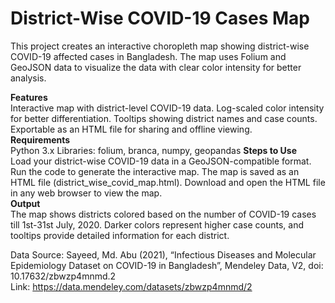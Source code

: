 # District-Wise COVID-19 Cases Map
This project creates an interactive choropleth map showing district-wise COVID-19 affected cases in Bangladesh. The map uses Folium and GeoJSON data to visualize the data with clear color intensity for better analysis.  

**Features**  
Interactive map with district-level COVID-19 data.
Log-scaled color intensity for better differentiation.
Tooltips showing district names and case counts.
Exportable as an HTML file for sharing and offline viewing.  
**Requirements**  
Python 3.x
Libraries: folium, branca, numpy, geopandas 
**Steps to Use**  
Load your district-wise COVID-19 data in a GeoJSON-compatible format.
Run the code to generate the interactive map.
The map is saved as an HTML file (district_wise_covid_map.html).
Download and open the HTML file in any web browser to view the map.  
**Output**  
The map shows districts colored based on the number of COVID-19 cases till 1st-31st July, 2020. Darker colors represent higher case counts, and tooltips provide detailed information for each district.  

Data Source: Sayeed, Md. Abu (2021), “Infectious Diseases and Molecular Epidemiology Dataset on COVID-19 in Bangladesh”, Mendeley Data, V2, doi: 10.17632/zbwzp4mnmd.2  
Link: https://data.mendeley.com/datasets/zbwzp4mnmd/2
